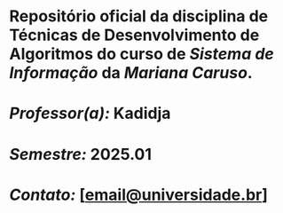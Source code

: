 # Repositório oficial da disciplina de Técnicas de Desenvolvimento de Algoritmos do curso de *Sistema de Informação* da *Mariana Caruso*.

# *Professor(a):* Kadidja  
# *Semestre:* 2025.01 
# *Contato:* [email@universidade.br]
